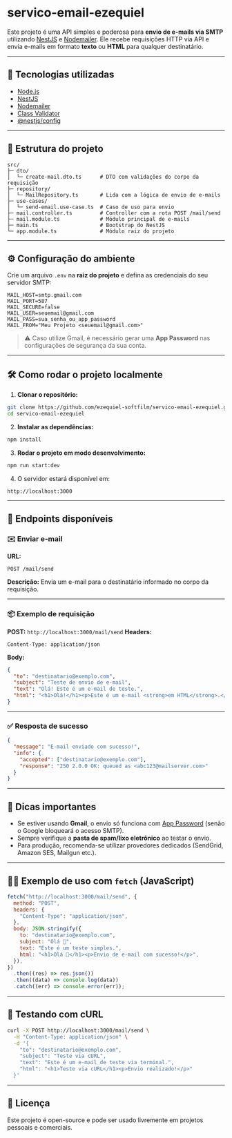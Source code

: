 # servico-email-ezequiel

Este projeto é uma API simples e poderosa para **envio de e-mails via SMTP** utilizando [NestJS](https://nestjs.com/) e [Nodemailer](https://nodemailer.com/). Ele recebe requisições HTTP via API e envia e-mails em formato **texto** ou **HTML** para qualquer destinatário.

---

## 🚀 Tecnologias utilizadas

- [Node.js](https://nodejs.org/)
- [NestJS](https://nestjs.com/)
- [Nodemailer](https://nodemailer.com/)
- [Class Validator](https://github.com/typestack/class-validator)
- [@nestjs/config](https://docs.nestjs.com/techniques/configuration)

---

## 📁 Estrutura do projeto

```
src/
├─ dto/
│  └─ create-mail.dto.ts      # DTO com validações do corpo da requisição
├─ repository/
│  └─ MailRepository.ts       # Lida com a lógica de envio de e-mails
├─ use-cases/
│  └─ send-email.use-case.ts  # Caso de uso para envio
├─ mail.controller.ts         # Controller com a rota POST /mail/send
├─ mail.module.ts             # Módulo principal de e-mails
├─ main.ts                    # Bootstrap do NestJS
└─ app.module.ts              # Módulo raiz do projeto
```

---

## ⚙️ Configuração do ambiente

Crie um arquivo `.env` na **raiz do projeto** e defina as credenciais do seu servidor SMTP:

```env
MAIL_HOST=smtp.gmail.com
MAIL_PORT=587
MAIL_SECURE=false
MAIL_USER=seuemail@gmail.com
MAIL_PASS=sua_senha_ou_app_password
MAIL_FROM="Meu Projeto <seuemail@gmail.com>"
```

> ⚠️ Caso utilize Gmail, é necessário gerar uma **App Password** nas configurações de segurança da sua conta.

---

## 🛠️ Como rodar o projeto localmente

1. **Clonar o repositório:**

```bash
git clone https://github.com/ezequiel-softfilm/servico-email-ezequiel.git
cd servico-email-ezequiel
```

2. **Instalar as dependências:**

```bash
npm install
```

3. **Rodar o projeto em modo desenvolvimento:**

```bash
npm run start:dev
```

4. O servidor estará disponível em:

```
http://localhost:3000
```

---

## 📮 Endpoints disponíveis

### ✉️ Enviar e-mail

**URL:**

```
POST /mail/send
```

**Descrição:**
Envia um e-mail para o destinatário informado no corpo da requisição.

---

### 📦 Exemplo de requisição

**POST:** `http://localhost:3000/mail/send`
**Headers:**

```
Content-Type: application/json
```

**Body:**

```json
{
  "to": "destinatario@exemplo.com",
  "subject": "Teste de envio de e-mail",
  "text": "Olá! Este é um e-mail de teste.",
  "html": "<h1>Olá!</h1><p>Este é um e-mail <strong>em HTML</strong>.</p>"
}
```

---

### ✅ Resposta de sucesso

```json
{
  "message": "E-mail enviado com sucesso!",
  "info": {
    "accepted": ["destinatario@exemplo.com"],
    "response": "250 2.0.0 OK: queued as <abc123@mailserver.com>"
  }
}
```

---

## 📌 Dicas importantes

- Se estiver usando **Gmail**, o envio só funciona com [App Password](https://support.google.com/accounts/answer/185833?hl=pt-BR) (senão o Google bloqueará o acesso SMTP).
- Sempre verifique a **pasta de spam/lixo eletrônico** ao testar o envio.
- Para produção, recomenda-se utilizar provedores dedicados (SendGrid, Amazon SES, Mailgun etc.).

---

## 🧑‍💻 Exemplo de uso com `fetch` (JavaScript)

```javascript
fetch("http://localhost:3000/mail/send", {
  method: "POST",
  headers: {
    "Content-Type": "application/json",
  },
  body: JSON.stringify({
    to: "destinatario@exemplo.com",
    subject: "Olá 👋",
    text: "Este é um teste simples.",
    html: "<h1>Olá 👋</h1><p>Envio de e-mail com sucesso!</p>",
  }),
})
  .then((res) => res.json())
  .then((data) => console.log(data))
  .catch((err) => console.error(err));
```

---

## 🧪 Testando com cURL

```bash
curl -X POST http://localhost:3000/mail/send \
  -H "Content-Type: application/json" \
  -d '{
    "to": "destinatario@exemplo.com",
    "subject": "Teste via cURL",
    "text": "Este é um e-mail de teste via terminal.",
    "html": "<h1>Teste via cURL</h1><p>Envio realizado!</p>"
  }'
```

---

## 📜 Licença

Este projeto é open-source e pode ser usado livremente em projetos pessoais e comerciais.
